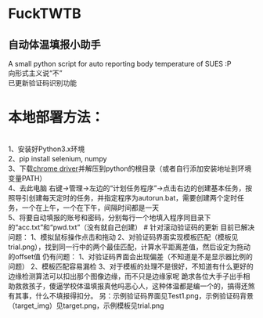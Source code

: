 # FuckTWTB
## 自动体温填报小助手
A small python script for auto reporting body temperature of SUES :P
<br>
向形式主义说“不”
<br>
已更新验证码识别功能
<br>
# 本地部署方法：
<br>
1、安装好Python3.x环境<br>
2、pip install selenium, numpy<br>
3、下载<a href="https://chromedriver.storage.googleapis.com/index.html?path=94.0.4606.61/", target="_blank">chrome driver</a>并解压到python的根目录（或者自行添加安装地址到环境变量PATH）<br>
4、去此电脑 右键->管理->左边的“计划任务程序”->点击右边的创建基本任务，按照导引创建每天定时的任务，并指定程序为autorun.bat，需要创建两个定时任务，一个在上午，一个在下午，间隔时间都是一天<br>
5、将要自动填报的账号和密码，分别每行一个地填入程序同目录下的“acc.txt”和“pwd.txt”（没有就自己创建）
# 针对滚动验证码的更新
目前已解决问题：
1、模拟鼠标操作点击和拖动
2、对验证码界面实现模板匹配（模板见trial.png），找到同一行中的两个最佳匹配，计算水平距离差值，然后设定为拖动的offset值
仍有问题：
1、对验证码界面会出现偏差（不知道是不是显示器比例的问题）
2、模板匹配容易漏检
3、对于模板的处理不是很好，不知道有什么更好的边缘检测算法可以扣出那个图像边缘，而不只是边缘家呢
跪求各位大手子出手相助救救孩子，傻逼学校体温填报真他吗恶心人，这种体温都是编一个的，搞得还煞有其事，什么不填报得扣分。
另：示例验证码界面见Test1.png，示例验证码背景（target_img）见target.png，示例模板见trial.png
